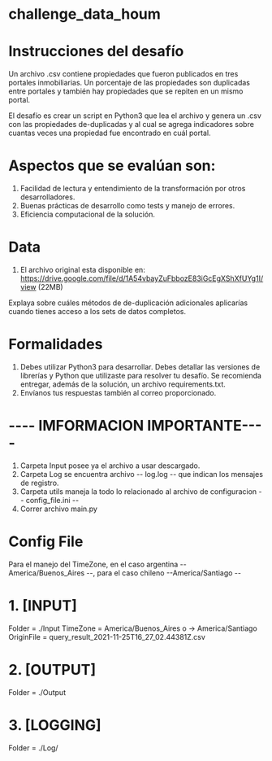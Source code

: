 # challenge_data_houm

# Instrucciones del desafío

Un archivo .csv contiene propiedades que fueron publicados en tres portales inmobiliarias. Un porcentaje de las 
propiedades son duplicadas entre portales y también hay propiedades que se repiten en un mismo portal.

El desafío es crear un script en Python3 que lea el archivo y genera un .csv con las propiedades de-duplicadas y al 
cual se agrega indicadores sobre cuantas veces una propiedad fue encontrado en cuál portal.

# Aspectos que se evalúan son:
1. Facilidad de lectura y entendimiento de la transformación por otros desarrolladores.
2. Buenas prácticas de desarrollo como tests y manejo de errores.
3. Eficiencia computacional de la solución.

# Data
1. El archivo original esta disponible en: https://drive.google.com/file/d/1A54vbayZuFbbozE83iGcEgXShXfUYg1I/view (22MB)

Explaya sobre cuáles métodos de de-duplicación adicionales aplicarías cuando tienes acceso a los sets de datos completos.

# Formalidades
1. Debes utilizar Python3 para desarrollar. Debes detallar las versiones de librerías y Python que utilizaste para 
resolver tu desafío. Se recomienda entregar, además de la solución, un archivo requirements.txt.
2. Envíanos tus respuestas también al correo proporcionado.

# ---- IMFORMACION IMPORTANTE----
1. Carpeta Input posee ya el archivo a usar descargado.
2. Carpeta Log se encuentra archivo -- log.log -- que indican los mensajes de registro.
3. Carpeta utils maneja la todo lo relacionado al archivo de configuracion -- config_file.ini --
4. Correr archivo main.py

# Config File
Para el manejo del TimeZone, en el caso argentina -- America/Buenos_Aires --, para el caso chileno --America/Santiago --
# 1. [INPUT]
Folder = ./Input
TimeZone = America/Buenos_Aires o -> America/Santiago
OriginFile = query_result_2021-11-25T16_27_02.44381Z.csv
# 2. [OUTPUT]
Folder = ./Output
# 3. [LOGGING]
Folder = ./Log/